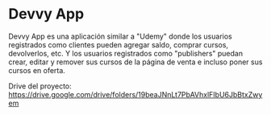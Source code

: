 # Devvy App

Devvy App es una aplicación similar a "Udemy" donde los usuarios registrados como clientes pueden agregar saldo, comprar cursos, devolverlos, etc. Y los usuarios registrados como "publishers" puedan crear, editar y remover sus cursos de la página de venta e incluso poner sus cursos en oferta.

Drive del proyecto: https://drive.google.com/drive/folders/19beaJNnLt7PbAVhxlFIbU6JbBtxZwyem
